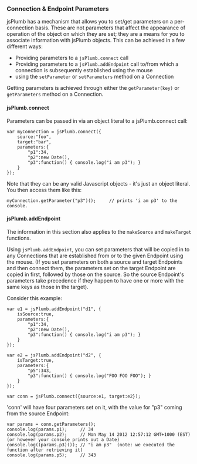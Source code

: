### Connection &amp; Endpoint Parameters
jsPlumb has a mechanism that allows you to set/get parameters on a per-connection basis.  These are not parameters that affect the appearance of operation of the object on which they are set; they are a means for you to associate information with jsPlumb objects.  This can be achieved in a few different ways:

- Providing parameters to a `jsPlumb.connect` call
- Providing parameters to a `jsPlumb.addEndpoint` call to/from which a connection is subsequently established using the mouse
- using the `setParameter` or `setParameters` method on a Connection

Getting parameters is achieved through either the `getParameter(key)` or `getParameters` method on a Connection.

#### jsPlumb.connect
Parameters can be passed in via an object literal to a jsPlumb.connect call:

    var myConnection = jsPlumb.connect({
    	source:"foo",
    	target:"bar",
    	parameters:{
    		"p1":34,
    		"p2":new Date(),
    		"p3":function() { console.log("i am p3"); }
    	}
    });

Note that they can be any valid Javascript objects - it's just an object literal.  You then access them like this:

    myConnection.getParameter("p3")();     // prints 'i am p3' to the console.

#### jsPlumb.addEndpoint
The information in this section also applies to the `makeSource` and `makeTarget` functions.

Using `jsPlumb.addEndpoint`, you can set parameters that will be copied in to any Connections that are established from or to the given Endpoint using the mouse.  (If you set parameters on both a source and target Endpoints and then connect them, the parameters set on the target Endpoint are copied in first, followed by those on the source. So the source Endpoint's parameters take precedence if they happen to have one or more with the same keys as those in the target).

Consider this example:

    var e1 = jsPlumb.addEndpoint("d1", {
    	isSource:true,
    	parameters:{
    		"p1":34,
    		"p2":new Date(),
    		"p3":function() { console.log("i am p3"); }
    	}
    });
    
    var e2 = jsPlumb.addEndpoint("d2", {
    	isTarget:true,
    	parameters:{
    		"p5":343,
    		"p3":function() { console.log("FOO FOO FOO"); }
    	}
    });
    
    var conn = jsPlumb.connect({source:e1, target:e2});

'conn' will have four parameters set on it, with the value for "p3" coming from the source Endpoint:

    var params = conn.getParameters();
    console.log(params.p1);   	// 34
    console.log(params.p2);   	// Mon May 14 2012 12:57:12 GMT+1000 (EST) (or however your console prints out a Date)
    console.log((params.p3)()); // "i am p3"  (note: we executed the function after retrieving it)
    console.log(params.p5);   	// 343
